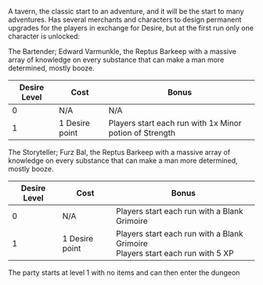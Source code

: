 A tavern, the classic start to an adventure, and it will be the start to many adventures. Has several merchants and characters to design permanent upgrades for the players in exchange for Desire, but at the first run only one character is unlocked:

The Bartender; Edward Varmunkle, the Reptus Barkeep with a massive array of knowledge on every substance that can make a man more determined, mostly booze.


| Desire Level | Cost           | Bonus                                                   |
| ------------ | -------------- | ------------------------------------------------------- |
| 0            | N/A            | N/A                                                     |
| 1            | 1 Desire point | Players start each run with 1x Minor potion of Strength |
The Storyteller; Furz Bal, the Reptus Barkeep with a massive array of knowledge on every substance that can make a man more determined, mostly booze.

| Desire Level | Cost           | Bonus                                                                            |
| ------------ | -------------- | -------------------------------------------------------------------------------- |
| 0            | N/A            | Players start each run with a Blank Grimoire                                     |
| 1            | 1 Desire point | Players start each run with a Blank Grimoire<br>Players start each run with 5 XP |

The party starts at level 1 with no items and can then enter the dungeon